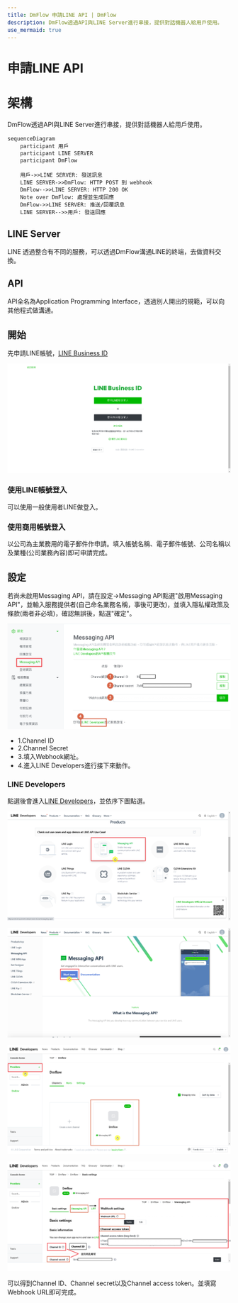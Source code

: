 ```yaml
---
title: DmFlow 申請LINE API | DmFlow
description: DmFlow透過API與LINE Server進行串接，提供對話機器人給用戶使用。
use_mermaid: true
---
```


# 申請LINE API

# 架構
DmFlow透過API與LINE Server進行串接，提供對話機器人給用戶使用。

``` mermaid
sequenceDiagram
    participant 用戶
    participant LINE SERVER
    participant DmFlow

    用戶->>LINE SERVER: 發送訊息
    LINE SERVER->>DmFlow: HTTP POST 到 webhook
    DmFlow-->>LINE SERVER: HTTP 200 OK
    Note over DmFlow: 處理並生成回應
    DmFlow->>LINE SERVER: 推送/回覆訊息
    LINE SERVER-->>用戶: 發送回應
```

## LINE Server

LINE 透過整合有不同的服務，可以透過DmFlow溝通LINE的終端，去做資料交換。

## API

API全名為Application Programming Interface，透過別人開出的規範，可以向其他程式做溝通。

## 開始
先申請LINE帳號，[LINE Business ID](https://account.line.biz/login)

![DmFlow整合LINE](../../../../../../images/tw/line-002.png "DmFlow整合LINE")

### 使用LINE帳號登入
可以使用一般使用者LINE做登入。

### 使用商用帳號登入
以公司為主業務用的電子郵件作申請。填入帳號名稱、電子郵件帳號、公司名稱以及業種(公司業務內容)即可申請完成。

## 設定

若尚未啟用Messaging API，請在設定->Messaging API點選"啟用Messaging API"，並輸入服務提供者(自己命名業務名稱，事後可更改)，並填入隱私權政策及條款(兩者非必填)，確認無誤後，點選"確定"。

![DmFlow整合LINE](../../../../../../images/tw/line-003.png "DmFlow整合LINE")

- 1.Channel ID
- 2.Channel Secret
- 3.填入Webhook網址。
- 4.進入LINE Developers進行接下來動作。

### LINE Developers

點選後會進入[LINE Developers](https://developers.line.biz/en/)，並依序下圖點選。

![DmFlow整合LINE](../../../../../../images/tw/line-004.png "DmFlow整合LINE")

![DmFlow整合LINE](../../../../../../images/tw/line-005.png "DmFlow整合LINE")

![DmFlow整合LINE](../../../../../../images/tw/line-006.png "DmFlow整合LINE")

![DmFlow整合LINE](../../../../../../images/tw/line-007.png "DmFlow整合LINE")

可以得到Channel ID、Channel secret以及Channel access token。並填寫Webhook URL即可完成。

